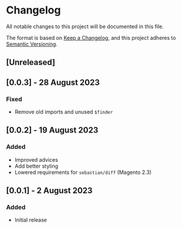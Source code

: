 # Changelog
All notable changes to this project will be documented in this file.

The format is based on [Keep a Changelog](https://keepachangelog.com/en/1.0.0/),
and this project adheres to [Semantic Versioning](https://semver.org/spec/v2.0.0.html).

## [Unreleased]

## [0.0.3] - 28 August 2023
### Fixed
- Remove old imports and unused `$finder`

## [0.0.2] - 19 August 2023
### Added
- Improved advices
- Add better styling
- Lowered requirements for `sebastian/diff` (Magento 2.3)

## [0.0.1] - 2 August 2023
### Added
- Initial release
